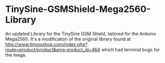 # TinySine-GSMShield-Mega2560-Library
An updated Library for the TinySine GSM Shield, tailored for the Arduino Mega2560.  It's a modification of the original library found at http://www.tinyosshop.com/index.php?route=product/product&amp;product_id=464 which had terminal bugs for the mega.
